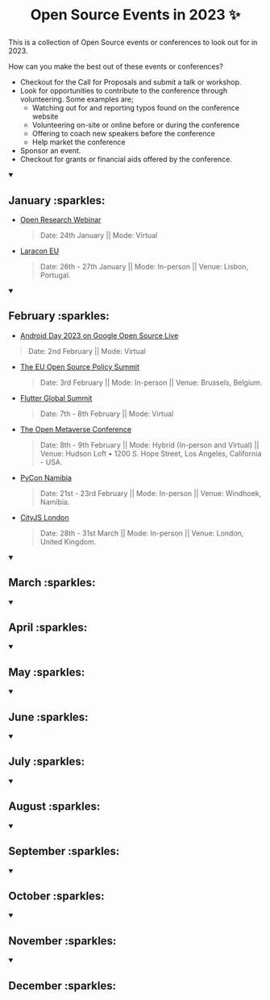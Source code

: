 
# <p align="center"> Open Source Events in 2023 :sparkles: </p>

This is a collection of Open Source events or conferences to look out for in 2023.

How can you make the best out of these events or conferences?
- Checkout for the Call for Proposals and submit a talk or workshop.
- Look for opportunities to contribute to the conference through volunteering. Some examples are;
  - Watching out for and reporting typos found on the conference website
  - Volunteering on-site or online before or during the conference
  - Offering to coach new speakers before the conference
  - Help market the conference
- Sponsor an event.
- Checkout for grants or financial aids offered by the conference.


<details open>
 <summary><h2> January :sparkles: </h2></summary>
  
- [Open Research Webinar](https://opensourceinnovation.eu/)
  > Date: 24th January || Mode: Virtual

- [Laracon EU](https://laracon.eu/)
  > Date: 26th - 27th January || Mode: In-person || Venue: Lisbon, Portugal.

</details>


<details open>
 <summary><h2> February :sparkles: </h2></summary>

 - [Android Day 2023 on Google Open Source Live](https://opensourcelive.withgoogle.com/events/android-day-2023?utm_source=GOSL&utm_medium=Social&utm_campaign=Android_Day)
  > Date: 2nd February || Mode: Virtual
  
- [The EU Open Source Policy Summit](https://summit.openforumeurope.org/)
  > Date: 3rd February || Mode: In-person || Venue: Brussels, Belgium.

- [Flutter Global Summit](https://events.geekle.us/flutter23v2/)
  > Date: 7th - 8th February || Mode: Virtual

- [The Open Metaverse Conference](https://www.openmetaverseconf.com/)
  > Date: 8th - 9th February || Mode: Hybrid (In-person and Virtual) || Venue: Hudson Loft • 1200 S. Hope Street, Los Angeles, California - USA.

- [PyCon Namibia](https://na.pycon.org/)
  > Date: 21st - 23rd February || Mode: In-person || Venue: Windhoek, Namibia.
  
- [CityJS London](https://cityjsconf.org/)
  > Date: 28th - 31st March || Mode: In-person || Venue: London, United Kingdom.
</details>



<details open>
 <summary><h2> March :sparkles: </h2></summary>


</details>


<details open>
 <summary><h2> April :sparkles: </h2></summary>


</details>



<details open>
 <summary><h2> May :sparkles: </h2></summary>


</details>



<details open>
 <summary><h2> June :sparkles: </h2></summary>


</details>




<details open>
 <summary><h2> July :sparkles: </h2></summary>


</details>



<details open>
 <summary><h2> August :sparkles: </h2></summary>


</details>



<details open>
 <summary><h2> September :sparkles: </h2></summary>


</details>



<details open>
 <summary><h2> October :sparkles: </h2></summary>


</details>




<details open>
 <summary><h2> November :sparkles: </h2></summary>


</details>




<details open>
 <summary><h2> December :sparkles: </h2></summary>


</details>
